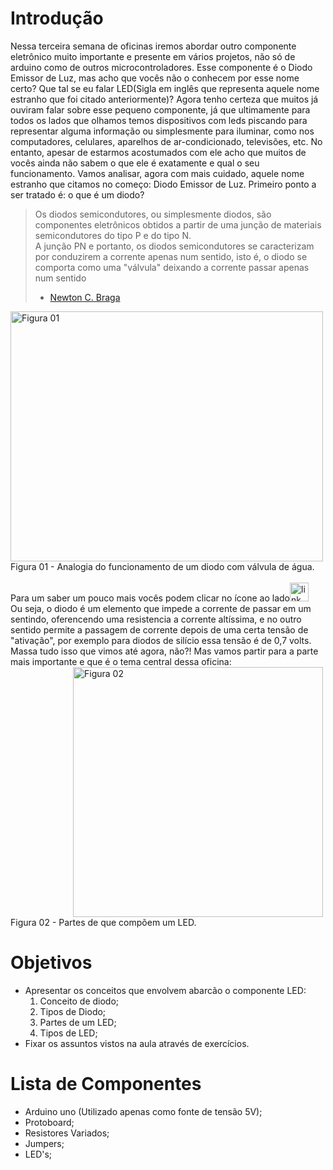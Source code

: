 # Introdução

Nessa terceira semana de oficinas iremos abordar outro componente eletrônico muito importante e presente em vários projetos, não só de arduino como de outros microcontroladores. Esse componente é o Diodo Emissor de Luz, mas acho que vocês não o conhecem por esse nome certo? Que tal se eu falar LED(Sigla em inglês que representa aquele nome estranho que foi citado anteriormente)?  Agora tenho certeza que muitos já ouviram falar sobre esse pequeno componente, já que ultimamente para todos os lados que olhamos temos dispositivos com leds piscando para representar alguma informação ou simplesmente para iluminar, como nos computadores, celulares, aparelhos de ar-condicionado, televisões, etc. No entanto, apesar de estarmos acostumados com ele acho que muitos de vocês ainda não sabem o que ele é exatamente e qual o seu funcionamento. Vamos analisar, agora com mais cuidado, aquele nome estranho que citamos no começo: Diodo Emissor de Luz. Primeiro ponto a ser tratado é: o que é um diodo? 
> Os diodos semicondutores, ou simplesmente diodos, são componentes eletrônicos obtidos a partir de uma junção de materiais semicondutores do tipo P e do tipo N. <br/>
> A junção PN e portanto, os diodos semicondutores se caracterizam por conduzirem a corrente apenas num sentido, isto é, o diodo se comporta como uma "válvula" deixando a corrente passar apenas num sentido
> - [Newton C. Braga](http://www.newtoncbraga.com.br/index.php/almanaque-tecnologico/7410-diodos-semicondutores-alm296 "Referência 01")

<img src="http://www.newtoncbraga.com.br/images/stories/almanaque/alm0296_01.png" width="500" height="400" alt="Figura 01"/>
Figura 01 - Analogia do funcionamento de um diodo com válvula de água.
<br/> <br/>
Para um saber um pouco mais vocês podem clicar no ícone ao lado<a target="_blank" href="https://www.youtube.com/watch?v=rR8WdjZ5tHQ"><img src="https://yt3.ggpht.com/-M8MvLxsBZpI/AAAAAAAAAAI/AAAAAAAAAAA/QIpdfb2jVYw/s288-mo-c-c0xffffffff-rj-k-no/photo.jpg" width="30" height="30" alt="link"/></a>
</br>Ou seja, o diodo é um elemento que impede a corrente de passar em um sentindo, oferencendo uma resistencia a corrente altíssima, e no outro sentido permite a passagem de corrente depois de uma certa tensão de "ativação", por exemplo para diodos de silício essa tensão é de 0,7 volts.</br>
Massa tudo isso que vimos até agora, não?! Mas vamos partir para a parte mais importante e que é o tema central dessa oficina: 
<img src="https://github.com/lar-ect/URA/blob/master/roteiros%20de%20oficinas/LED.png?raw=true" style="padding-left: 100px" width="400" height="400" alt="Figura 02"/>
Figura 02 - Partes de que compõem um LED.

# Objetivos

* Apresentar os conceitos que envolvem abarcão o componente LED:
   1. Conceito de diodo;
   2. Tipos de Diodo;
   3. Partes de um LED;
   4. Tipos de LED;
* Fixar os assuntos vistos na aula através de exercícios.

# Lista de Componentes

* Arduino uno (Utilizado apenas como fonte de tensão 5V);
* Protoboard;
* Resistores Variados;
* Jumpers;
* LED's;

